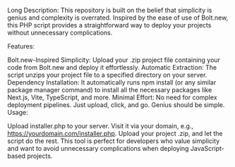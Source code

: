 Long Description:
This repository is built on the belief that simplicity is genius and complexity is overrated. Inspired by the ease of use of Bolt.new, this PHP script provides a straightforward way to deploy your projects without unnecessary complications.

Features:

Bolt.new-Inspired Simplicity: Upload your .zip project file containing your code from Bolt.new and deploy it effortlessly.
Automatic Extraction: The script unzips your project file to a specified directory on your server.
Dependency Installation: It automatically runs npm install (or any similar package manager command) to install all the necessary packages like Next.js, Vite, TypeScript, and more.
Minimal Effort: No need for complex deployment pipelines. Just upload, click, and go. Genius should be simple.
Usage:

Upload installer.php to your server.
Visit it via your domain, e.g., https://yourdomain.com/installer.php.
Upload your project .zip, and let the script do the rest.
This tool is perfect for developers who value simplicity and want to avoid unnecessary complications when deploying JavaScript-based projects.
